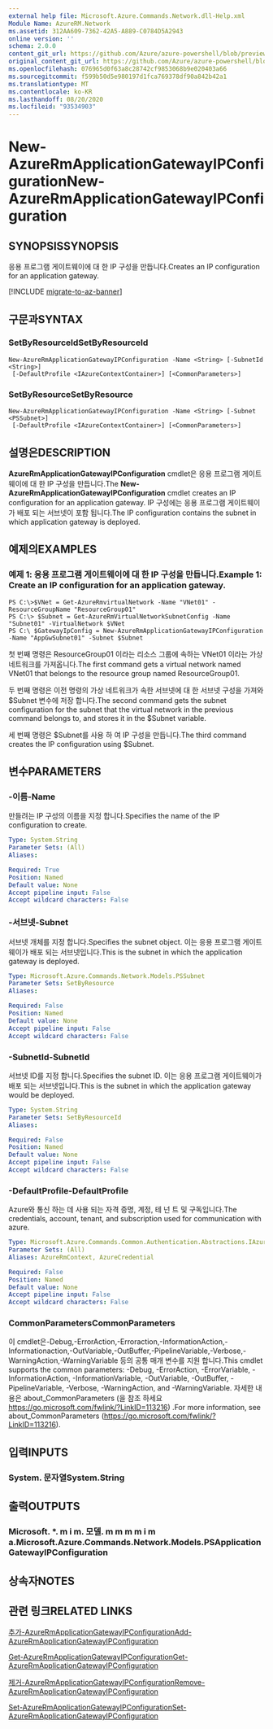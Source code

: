 ```yaml
---
external help file: Microsoft.Azure.Commands.Network.dll-Help.xml
Module Name: AzureRM.Network
ms.assetid: 312AA609-7362-42A5-A889-C0784D5A2943
online version: ''
schema: 2.0.0
content_git_url: https://github.com/Azure/azure-powershell/blob/preview/src/ResourceManager/Network/Commands.Network/help/New-AzureRmApplicationGatewayIPConfiguration.md
original_content_git_url: https://github.com/Azure/azure-powershell/blob/preview/src/ResourceManager/Network/Commands.Network/help/New-AzureRmApplicationGatewayIPConfiguration.md
ms.openlocfilehash: 076965d0f63a8c28742cf9853068b9e020403a66
ms.sourcegitcommit: f599b50d5e980197d1fca769378df90a842b42a1
ms.translationtype: MT
ms.contentlocale: ko-KR
ms.lasthandoff: 08/20/2020
ms.locfileid: "93534903"
---
```

# <span data-ttu-id="d7c9f-101">New-AzureRmApplicationGatewayIPConfiguration</span><span class="sxs-lookup"><span data-stu-id="d7c9f-101">New-AzureRmApplicationGatewayIPConfiguration</span></span>

## <span data-ttu-id="d7c9f-102">SYNOPSIS</span><span class="sxs-lookup"><span data-stu-id="d7c9f-102">SYNOPSIS</span></span>
<span data-ttu-id="d7c9f-103">응용 프로그램 게이트웨이에 대 한 IP 구성을 만듭니다.</span><span class="sxs-lookup"><span data-stu-id="d7c9f-103">Creates an IP configuration for an application gateway.</span></span>

[!INCLUDE [migrate-to-az-banner](../../includes/migrate-to-az-banner.md)]

## <span data-ttu-id="d7c9f-104">구문과</span><span class="sxs-lookup"><span data-stu-id="d7c9f-104">SYNTAX</span></span>

### <span data-ttu-id="d7c9f-105">SetByResourceId</span><span class="sxs-lookup"><span data-stu-id="d7c9f-105">SetByResourceId</span></span>
```
New-AzureRmApplicationGatewayIPConfiguration -Name <String> [-SubnetId <String>]
 [-DefaultProfile <IAzureContextContainer>] [<CommonParameters>]
```

### <span data-ttu-id="d7c9f-106">SetByResource</span><span class="sxs-lookup"><span data-stu-id="d7c9f-106">SetByResource</span></span>
```
New-AzureRmApplicationGatewayIPConfiguration -Name <String> [-Subnet <PSSubnet>]
 [-DefaultProfile <IAzureContextContainer>] [<CommonParameters>]
```

## <span data-ttu-id="d7c9f-107">설명은</span><span class="sxs-lookup"><span data-stu-id="d7c9f-107">DESCRIPTION</span></span>
<span data-ttu-id="d7c9f-108">**AzureRmApplicationGatewayIPConfiguration** cmdlet은 응용 프로그램 게이트웨이에 대 한 IP 구성을 만듭니다.</span><span class="sxs-lookup"><span data-stu-id="d7c9f-108">The **New-AzureRmApplicationGatewayIPConfiguration** cmdlet creates an IP configuration for an application gateway.</span></span>
<span data-ttu-id="d7c9f-109">IP 구성에는 응용 프로그램 게이트웨이가 배포 되는 서브넷이 포함 됩니다.</span><span class="sxs-lookup"><span data-stu-id="d7c9f-109">The IP configuration contains the subnet in which application gateway is deployed.</span></span>

## <span data-ttu-id="d7c9f-110">예제의</span><span class="sxs-lookup"><span data-stu-id="d7c9f-110">EXAMPLES</span></span>

### <span data-ttu-id="d7c9f-111">예제 1: 응용 프로그램 게이트웨이에 대 한 IP 구성을 만듭니다.</span><span class="sxs-lookup"><span data-stu-id="d7c9f-111">Example 1: Create an IP configuration for an application gateway.</span></span>
```
PS C:\>$VNet = Get-AzureRmvirtualNetwork -Name "VNet01" -ResourceGroupName "ResourceGroup01"
PS C:\> $Subnet = Get-AzureRmVirtualNetworkSubnetConfig -Name "Subnet01" -VirtualNetwork $VNet 
PS C:\ $GatewayIpConfig = New-AzureRmApplicationGatewayIPConfiguration -Name "AppGwSubnet01" -Subnet $Subnet
```

<span data-ttu-id="d7c9f-112">첫 번째 명령은 ResourceGroup01 이라는 리소스 그룹에 속하는 VNet01 이라는 가상 네트워크를 가져옵니다.</span><span class="sxs-lookup"><span data-stu-id="d7c9f-112">The first command gets a virtual network named VNet01 that belongs to the resource group named ResourceGroup01.</span></span>

<span data-ttu-id="d7c9f-113">두 번째 명령은 이전 명령의 가상 네트워크가 속한 서브넷에 대 한 서브넷 구성을 가져와 $Subnet 변수에 저장 합니다.</span><span class="sxs-lookup"><span data-stu-id="d7c9f-113">The second command gets the subnet configuration for the subnet that the virtual network in the previous command belongs to, and stores it in the $Subnet variable.</span></span>

<span data-ttu-id="d7c9f-114">세 번째 명령은 $Subnet를 사용 하 여 IP 구성을 만듭니다.</span><span class="sxs-lookup"><span data-stu-id="d7c9f-114">The third command creates the IP configuration using $Subnet.</span></span>

## <span data-ttu-id="d7c9f-115">변수</span><span class="sxs-lookup"><span data-stu-id="d7c9f-115">PARAMETERS</span></span>

### <span data-ttu-id="d7c9f-116">-이름</span><span class="sxs-lookup"><span data-stu-id="d7c9f-116">-Name</span></span>
<span data-ttu-id="d7c9f-117">만들려는 IP 구성의 이름을 지정 합니다.</span><span class="sxs-lookup"><span data-stu-id="d7c9f-117">Specifies the name of the IP configuration to create.</span></span>

```yaml
Type: System.String
Parameter Sets: (All)
Aliases: 

Required: True
Position: Named
Default value: None
Accept pipeline input: False
Accept wildcard characters: False
```

### <span data-ttu-id="d7c9f-118">-서브넷</span><span class="sxs-lookup"><span data-stu-id="d7c9f-118">-Subnet</span></span>
<span data-ttu-id="d7c9f-119">서브넷 개체를 지정 합니다.</span><span class="sxs-lookup"><span data-stu-id="d7c9f-119">Specifies the subnet object.</span></span>
<span data-ttu-id="d7c9f-120">이는 응용 프로그램 게이트웨이가 배포 되는 서브넷입니다.</span><span class="sxs-lookup"><span data-stu-id="d7c9f-120">This is the subnet in which the application gateway is deployed.</span></span>

```yaml
Type: Microsoft.Azure.Commands.Network.Models.PSSubnet
Parameter Sets: SetByResource
Aliases: 

Required: False
Position: Named
Default value: None
Accept pipeline input: False
Accept wildcard characters: False
```

### <span data-ttu-id="d7c9f-121">-SubnetId</span><span class="sxs-lookup"><span data-stu-id="d7c9f-121">-SubnetId</span></span>
<span data-ttu-id="d7c9f-122">서브넷 ID를 지정 합니다.</span><span class="sxs-lookup"><span data-stu-id="d7c9f-122">Specifies the subnet ID.</span></span>
<span data-ttu-id="d7c9f-123">이는 응용 프로그램 게이트웨이가 배포 되는 서브넷입니다.</span><span class="sxs-lookup"><span data-stu-id="d7c9f-123">This is the subnet in which the application gateway would be deployed.</span></span>

```yaml
Type: System.String
Parameter Sets: SetByResourceId
Aliases: 

Required: False
Position: Named
Default value: None
Accept pipeline input: False
Accept wildcard characters: False
```

### <span data-ttu-id="d7c9f-124">-DefaultProfile</span><span class="sxs-lookup"><span data-stu-id="d7c9f-124">-DefaultProfile</span></span>
<span data-ttu-id="d7c9f-125">Azure와 통신 하는 데 사용 되는 자격 증명, 계정, 테 넌 트 및 구독입니다.</span><span class="sxs-lookup"><span data-stu-id="d7c9f-125">The credentials, account, tenant, and subscription used for communication with azure.</span></span>

```yaml
Type: Microsoft.Azure.Commands.Common.Authentication.Abstractions.IAzureContextContainer
Parameter Sets: (All)
Aliases: AzureRmContext, AzureCredential

Required: False
Position: Named
Default value: None
Accept pipeline input: False
Accept wildcard characters: False
```

### <span data-ttu-id="d7c9f-126">CommonParameters</span><span class="sxs-lookup"><span data-stu-id="d7c9f-126">CommonParameters</span></span>
<span data-ttu-id="d7c9f-127">이 cmdlet은-Debug,-ErrorAction,-Erroraction,-InformationAction,-Informationaction,-OutVariable,-OutBuffer,-PipelineVariable,-Verbose,-WarningAction,-WarningVariable 등의 공통 매개 변수를 지원 합니다.</span><span class="sxs-lookup"><span data-stu-id="d7c9f-127">This cmdlet supports the common parameters: -Debug, -ErrorAction, -ErrorVariable, -InformationAction, -InformationVariable, -OutVariable, -OutBuffer, -PipelineVariable, -Verbose, -WarningAction, and -WarningVariable.</span></span> <span data-ttu-id="d7c9f-128">자세한 내용은 about_CommonParameters (을 참조 하세요 https://go.microsoft.com/fwlink/?LinkID=113216) .</span><span class="sxs-lookup"><span data-stu-id="d7c9f-128">For more information, see about_CommonParameters (https://go.microsoft.com/fwlink/?LinkID=113216).</span></span>

## <span data-ttu-id="d7c9f-129">입력</span><span class="sxs-lookup"><span data-stu-id="d7c9f-129">INPUTS</span></span>

### <span data-ttu-id="d7c9f-130">System. 문자열</span><span class="sxs-lookup"><span data-stu-id="d7c9f-130">System.String</span></span>

## <span data-ttu-id="d7c9f-131">출력</span><span class="sxs-lookup"><span data-stu-id="d7c9f-131">OUTPUTS</span></span>

### <span data-ttu-id="d7c9f-132">Microsoft. \*. m i m. 모델. m m m m i m a.</span><span class="sxs-lookup"><span data-stu-id="d7c9f-132">Microsoft.Azure.Commands.Network.Models.PSApplicationGatewayIPConfiguration</span></span>

## <span data-ttu-id="d7c9f-133">상속자</span><span class="sxs-lookup"><span data-stu-id="d7c9f-133">NOTES</span></span>

## <span data-ttu-id="d7c9f-134">관련 링크</span><span class="sxs-lookup"><span data-stu-id="d7c9f-134">RELATED LINKS</span></span>

[<span data-ttu-id="d7c9f-135">추가-AzureRmApplicationGatewayIPConfiguration</span><span class="sxs-lookup"><span data-stu-id="d7c9f-135">Add-AzureRmApplicationGatewayIPConfiguration</span></span>](./Add-AzureRmApplicationGatewayIPConfiguration.md)

[<span data-ttu-id="d7c9f-136">Get-AzureRmApplicationGatewayIPConfiguration</span><span class="sxs-lookup"><span data-stu-id="d7c9f-136">Get-AzureRmApplicationGatewayIPConfiguration</span></span>](./Get-AzureRmApplicationGatewayIPConfiguration.md)

[<span data-ttu-id="d7c9f-137">제거-AzureRmApplicationGatewayIPConfiguration</span><span class="sxs-lookup"><span data-stu-id="d7c9f-137">Remove-AzureRmApplicationGatewayIPConfiguration</span></span>](./Remove-AzureRmApplicationGatewayIPConfiguration.md)

[<span data-ttu-id="d7c9f-138">Set-AzureRmApplicationGatewayIPConfiguration</span><span class="sxs-lookup"><span data-stu-id="d7c9f-138">Set-AzureRmApplicationGatewayIPConfiguration</span></span>](./Set-AzureRmApplicationGatewayIPConfiguration.md)


